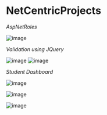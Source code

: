 ﻿# NetCentricProjects

*AspNetRoles*


![image](https://github.com/samrajkarnikar/NetCentricProjects/assets/172218219/2a4faded-724a-4add-96bb-eb8ee6c59d0f)


 *Validation using JQuery* 

![image](https://github.com/samrajkarnikar/NetCentricProjects/assets/172218219/0ae0cd1f-f14c-4668-875c-2de97737e9e7)
![image](https://github.com/samrajkarnikar/NetCentricProjects/assets/172218219/32c07963-44b9-4ac7-8612-f19c64b2c937)

*Student Dashboard*

![image](https://github.com/samrajkarnikar/NetCentricProjects/assets/172218219/a5924f32-ae39-4e31-a715-d42771b8ed5f)

![image](https://github.com/samrajkarnikar/NetCentricProjects/assets/172218219/17472621-174f-453f-959d-80814f479535)

![image](https://github.com/samrajkarnikar/NetCentricProjects/assets/172218219/378236b9-261f-4480-b662-964a3d43fcb8)







